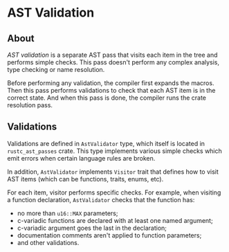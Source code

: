 # AST Validation

<!-- toc -->

## About

_AST validation_ is a separate AST pass that visits each
item in the tree and performs simple checks. This pass
doesn't perform any complex analysis, type checking or
name resolution.

Before performing any validation, the compiler first expands
the macros. Then this pass performs validations to check
that each AST item is in the correct state. And when this pass
is done, the compiler runs the crate resolution pass.

## Validations

Validations are defined in `AstValidator` type, which 
itself is located in `rustc_ast_passes` crate. This
type implements various simple checks which emit errors
when certain language rules are broken.

In addition, `AstValidator` implements `Visitor` trait
that defines how to visit AST items (which can be functions,
traits, enums, etc).

For each item, visitor performs specific checks. For
example, when visiting a function declaration,
`AstValidator` checks that the function has:

* no more than `u16::MAX` parameters;
* c-variadic functions are declared with at least one named argument;
* c-variadic argument goes the last in the declaration;
* documentation comments aren't applied to function parameters;
* and other validations.
